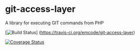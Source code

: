 # git-access-layer
A library for executing GIT commands from PHP

[![Build Status](https://travis-ci.org/emcode/git-access-layer.svg?branch=master)]
(https://travis-ci.org/emcode/git-access-layer)

[![Coverage Status](https://coveralls.io/repos/emcode/git-access-layer/badge.svg?branch=master)](https://coveralls.io/r/emcode/git-access-layer?branch=master)
